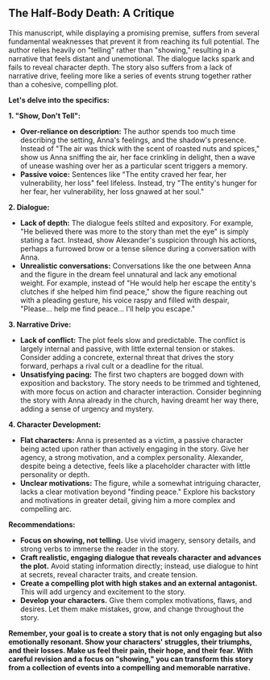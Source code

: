 ## The Half-Body Death: A Critique

This manuscript, while displaying a promising premise, suffers from several fundamental weaknesses that prevent it from reaching its full potential.  The author relies heavily on "telling" rather than "showing," resulting in a narrative that feels distant and unemotional. The dialogue lacks spark and fails to reveal character depth. The story also suffers from a lack of narrative drive, feeling more like a series of events strung together rather than a cohesive, compelling plot.

**Let's delve into the specifics:**

**1. "Show, Don't Tell":**  

* **Over-reliance on description:** The author spends too much time describing the setting, Anna's feelings, and the shadow's presence. Instead of "The air was thick with the scent of roasted nuts and spices," show us Anna sniffing the air, her face crinkling in delight, then a wave of unease washing over her as a particular scent triggers a memory. 
* **Passive voice:** Sentences like "The entity craved her fear, her vulnerability, her loss" feel lifeless.  Instead, try "The entity's hunger for her fear, her vulnerability, her loss gnawed at her soul." 

**2. Dialogue:**

* **Lack of depth:** The dialogue feels stilted and expository.  For example, "He believed there was more to the story than met the eye" is simply stating a fact.  Instead, show Alexander's suspicion through his actions, perhaps a furrowed brow or a tense silence during a conversation with Anna. 
* **Unrealistic conversations:** Conversations like the one between Anna and the figure in the dream feel unnatural and lack any emotional weight.  For example, instead of "He would help her escape the entity's clutches if she helped him find peace,"  show the figure reaching out with a pleading gesture, his voice raspy and filled with despair, "Please... help me find peace... I'll help you escape."

**3. Narrative Drive:**

* **Lack of conflict:** The plot feels slow and predictable.  The conflict is largely internal and passive, with little external tension or stakes.  Consider adding a concrete, external threat that drives the story forward, perhaps a rival cult or a deadline for the ritual. 
* **Unsatisfying pacing:**  The first two chapters are bogged down with exposition and backstory.  The story needs to be trimmed and tightened, with more focus on action and character interaction.  Consider beginning the story with Anna already in the church, having dreamt her way there, adding a sense of urgency and mystery.

**4. Character Development:**

* **Flat characters:**  Anna is presented as a victim, a passive character being acted upon rather than actively engaging in the story.  Give her agency, a strong motivation, and a complex personality.  Alexander, despite being a detective, feels like a placeholder character with little personality or depth. 
* **Unclear motivations:** The figure, while a somewhat intriguing character, lacks a clear motivation beyond "finding peace."  Explore his backstory and motivations in greater detail, giving him a more complex and compelling arc.

**Recommendations:**

* **Focus on showing, not telling.**  Use vivid imagery, sensory details, and strong verbs to immerse the reader in the story.
* **Craft realistic, engaging dialogue that reveals character and advances the plot.**  Avoid stating information directly; instead, use dialogue to hint at secrets, reveal character traits, and create tension.
* **Create a compelling plot with high stakes and an external antagonist.**   This will add urgency and excitement to the story.
* **Develop your characters.**  Give them complex motivations, flaws, and desires.  Let them make mistakes, grow, and change throughout the story.

**Remember, your goal is to create a story that is not only engaging but also emotionally resonant.  Show your characters' struggles, their triumphs, and their losses.  Make us feel their pain, their hope, and their fear. With careful revision and a focus on "showing," you can transform this story from a collection of events into a compelling and memorable narrative.** 
